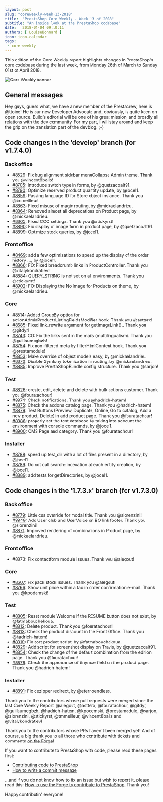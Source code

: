 ```yaml
---
layout: post
slug: "coreweekly-week-13-2018"
title:  "PrestaShop Core Weekly - Week 13 of 2018"
subtitle: "An inside look at the PrestaShop codebase"
date:   2018-04-04 09:10:11
authors: [ LouiseBonnard ]
icon: icon-calendar
tags:
 - core-weekly
---
```


This edition of the Core Weekly report highlights changes in PrestaShop's core codebase during the last week, from Monday 26th of March to Sunday 01st of April 2018.

![Core Weekly banner](/assets/images/2017/04/core_weekly_banner.jpg)


## General messages

Hey guys, guess what, we have a new member of the Prestacrew, here is @ttoine! He is our new Developer Advocate and, obviously, is quite keen on open source. Build’s editorial will be one of his great mission, and broadly all relations with the dev community. For my part, I will stay around and keep the grip on the translation part of the devblog. ;-)


## Code changes in the 'develop' branch (for v1.7.4.0)

### Back office

* [#8529](https://github.com/PrestaShop/PrestaShop/pull/8529): Fix bug alignment sidebar menuCollapse Admin theme. Thank you @vincent8balls!
* [#8705](https://github.com/PrestaShop/PrestaShop/pull/8705): Introduce switch type in forms, by @quetzacoalt91.
* [#8790](https://github.com/PrestaShop/PrestaShop/pull/8790): Optimize reserved product quantity update, by @jocel1.
* [#8859](https://github.com/PrestaShop/PrestaShop/pull/8859): Passing language ID for Store object instance. Thank you @tmmeilleur!
* [#8863](https://github.com/PrestaShop/PrestaShop/pull/8863): Fixed misuse of magic routing, by @mickaelandrieu.
* [#8864](https://github.com/PrestaShop/PrestaShop/pull/8864): Removed almost all deprecations on Product page, by @mickaelandrieu.
* [#8865](https://github.com/PrestaShop/PrestaShop/pull/8865): Fixed CCC settings. Thank you @stickyrst!
* [#8890](https://github.com/PrestaShop/PrestaShop/pull/8890): Fix display of image form in product page, by @quetzacoalt91.
* [#8899](https://github.com/PrestaShop/PrestaShop/pull/8899): Optimize stock queries, by @jocel1.


### Front office

* [#8469](https://github.com/PrestaShop/PrestaShop/pull/8469): add a few optimisations to speed up the display of the order history …, by @jocel1.
* [#8866](https://github.com/PrestaShop/PrestaShop/pull/8866): FO: Fixed breadcrumb links in ProductController. Thank you @vitalykondratiev!
* [#8884](https://github.com/PrestaShop/PrestaShop/pull/8884): QUERY_STRING is not set on all environments. Thank you @stickyrst!
* [#8902](https://github.com/PrestaShop/PrestaShop/pull/8902): FO: Displaying the No Image for Products on theme, by @mickaelandrieu.


### Core

* [#8514](https://github.com/PrestaShop/PrestaShop/pull/8514): Added GroupBy option for actionAdminProductsListingFieldsModifier hook. Thank you @astterx!
* [#8685](https://github.com/PrestaShop/PrestaShop/pull/8685): Fixed link_rewrite argument for getImageLink().. Thank you @gitdyr!
* [#8743](https://github.com/PrestaShop/PrestaShop/pull/8743): CO: Fix the links sent in the mails (multilingualism). Thank you @guillaumegbzh!
* [#8754](https://github.com/PrestaShop/PrestaShop/pull/8754): Fix non-filtered meta by filterHtmlContent hook. Thank you @prestamodule!
* [#8853](https://github.com/PrestaShop/PrestaShop/pull/8853): Make override of object models easy, by @mickaelandrieu.
* [#8876](https://github.com/PrestaShop/PrestaShop/pull/8876): Disable Symfony tokenization in routing, by @mickaelandrieu.
* [#8885](https://github.com/PrestaShop/PrestaShop/pull/8885): Improve PrestaShopBundle config structure. Thank you @sarjon!


### Test

* [#8826](https://github.com/PrestaShop/PrestaShop/pull/8826): create, edit, delete and delete with bulk actions customer. Thank you @fouratachour!
* [#8874](https://github.com/PrestaShop/PrestaShop/pull/8874): Check notifications. Thank you @hadrich-hatem!
* [#8875](https://github.com/PrestaShop/PrestaShop/pull/8875): Check the addons catalog page. Thank you @hadrich-hatem!
* [#8879](https://github.com/PrestaShop/PrestaShop/pull/8879): Test Buttons (Preview, Duplicate, Online, Go to catalog, Add a new product, Delete) in add product page. Thank you @fouratachour!
* [#8886](https://github.com/PrestaShop/PrestaShop/pull/8886): properly set the test database by taking into account the environment  with console commands, by @jocel1.
* [#8900](https://github.com/PrestaShop/PrestaShop/pull/8900): CMS Page and category. Thank you @fouratachour!


### Installer

* [#8788](https://github.com/PrestaShop/PrestaShop/pull/8788): speed up test_dir with a lot of files present in a directory, by @jocel1.
* [#8789](https://github.com/PrestaShop/PrestaShop/pull/8789): Do not call search::indexation at each entity creation, by @jocel1.
* [#8889](https://github.com/PrestaShop/PrestaShop/pull/8889): add tests for getDirectories, by @jocel1.


## Code changes in the '1.7.3.x' branch (for v1.7.3.0)

### Back office

* [#8779](https://github.com/PrestaShop/PrestaShop/pull/8779): Little css override for modal title. Thank you @slorenzini!
* [#8849](https://github.com/PrestaShop/PrestaShop/pull/8849): Add User club and UserVoice on BO link footer. Thank you @slorenzini!
* [#8871](https://github.com/PrestaShop/PrestaShop/pull/8871): Improved rendering of combinations in Product page, by @mickaelandrieu.


### Front office

* [#8873](https://github.com/PrestaShop/PrestaShop/pull/8873): Fix contactform module issues. Thank you @alegout!


### Core

* [#8607](https://github.com/PrestaShop/PrestaShop/pull/8607): Fix pack stock issues. Thank you @alegout!
* [#8766](https://github.com/PrestaShop/PrestaShop/pull/8766): Show unit price within a tax in order confirmation e-mail. Thank you @kpodemski!


### Test

* [#8805](https://github.com/PrestaShop/PrestaShop/pull/8805): Reset module Welcome if the RESUME button does not exist, by @fatmabouchekoua.
* [#8812](https://github.com/PrestaShop/PrestaShop/pull/8812): Delete product. Thank you @fouratachour!
* [#8813](https://github.com/PrestaShop/PrestaShop/pull/8813): Check the product discount in the Front Office. Thank you @hadrich-hatem!
* [#8819](https://github.com/PrestaShop/PrestaShop/pull/8819): Fix sort product script, by @fatmabouchekoua.
* [#8829](https://github.com/PrestaShop/PrestaShop/pull/8829): Add script for screenshot display on Travis, by @quetzacoalt91.
* [#8854](https://github.com/PrestaShop/PrestaShop/pull/8854): Check the change of the default combination from the edition page. Thank you @fouratachour!
* [#8878](https://github.com/PrestaShop/PrestaShop/pull/8878): Check the appearance of tinymce field on the product page. Thank you @hadrich-hatem!


### Installer

* [#8891](https://github.com/PrestaShop/PrestaShop/pull/8891): Fix dezipper redirect, by @eternoendless.

Thank you to the contributors whose pull requests were merged since the last Core Weekly Report: @alegout, @astterx, @fouratachour, @gitdyr, @guillaumegbzh, @hadrich-hatem, @kpodemski, @prestamodule, @sarjon, @slorenzini, @stickyrst, @tmmeilleur, @vincent8balls and @vitalykondratiev!

Thank you to the contributors whose PRs haven't been merged yet! And of course, a big thank you to all those who contribute with tickets and comments [on the Forge](http://forge.prestashop.com/)!

If you want to contribute to PrestaShop with code, please read these pages first:

 * [Contributing code to PrestaShop](http://doc.prestashop.com/display/PS16/Contributing+code+to+PrestaShop)
 * [How to write a commit message](http://doc.prestashop.com/display/PS16/How+to+write+a+commit+message)

...and if you do not know how to fix an issue but wish to report it, please read this: [How to use the Forge to contribute to PrestaShop](http://doc.prestashop.com/display/PS16/How+to+use+the+Forge+to+contribute+to+PrestaShop). Thank you!

Happy contributin' everyone!
